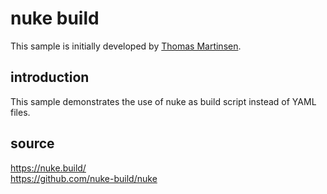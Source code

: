 # nuke build

This sample is initially developed by <a href="https://github.com/thomasmartinsen">Thomas Martinsen</a>.

## introduction

This sample demonstrates the use of nuke as build script instead of YAML files.  

## source

https://nuke.build/  
https://github.com/nuke-build/nuke
